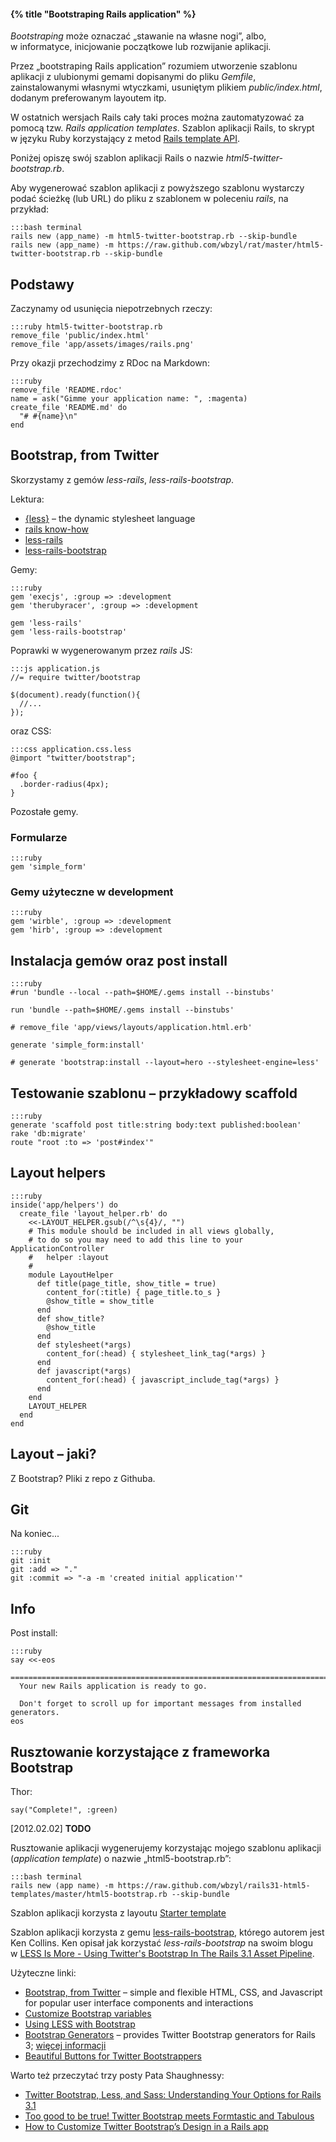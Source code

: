 #### {% title "Bootstraping Rails application" %}


*Bootstraping* może oznaczać „stawanie na własne nogi”, albo,
w informatyce, inicjowanie początkowe lub rozwijanie aplikacji.

Przez „bootstraping Rails application” rozumiem utworzenie
szablonu aplikacji z ulubionymi gemami dopisanymi
do pliku *Gemfile*, zainstalowanymi własnymi wtyczkami,
usuniętym plikiem *public/index.html*, dodanym preferowanym layoutem itp.

W ostatnich wersjach Rails cały taki proces można
zautomatyzować za pomocą tzw. *Rails application templates*.
Szablon aplikacji Rails, to skrypt w języku Ruby korzystający z metod
[Rails template API](http://guides.rubyonrails.org/rails_application_templates.html).

Poniżej opiszę swój szablon aplikacji Rails o nazwie *html5-twitter-bootstrap.rb*.

Aby wygenerować szablon aplikacji z powyższego szablonu wystarczy
podać ścieżkę (lub URL) do pliku z szablonem w poleceniu *rails*, na
przykład:

    :::bash terminal
    rails new ⟨app_name⟩ -m html5-twitter-bootstrap.rb --skip-bundle
    rails new ⟨app_name⟩ -m https://raw.github.com/wbzyl/rat/master/html5-twitter-bootstrap.rb --skip-bundle


## Podstawy

Zaczynamy od usunięcia niepotrzebnych rzeczy:

    :::ruby html5-twitter-bootstrap.rb
    remove_file 'public/index.html'
    remove_file 'app/assets/images/rails.png'

Przy okazji przechodzimy z RDoc na Markdown:

    :::ruby
    remove_file 'README.rdoc'
    name = ask("Gimme your application name: ", :magenta)
    create_file 'README.md' do
      "# #{name}\n"
    end


## Bootstrap, from Twitter

Skorzystamy z gemów *less-rails*, *less-rails-bootstrap*.

Lektura:

* [{less}](http://lesscss.org/) – the dynamic stylesheet language
* [rails know-how](http://metaskills.net/2011/09/26/less-is-more-using-twitter-bootstrap-in-the-rails-3-1-asset-pipeline/)
* [less-rails](https://github.com/metaskills/less-rails)
* [less-rails-bootstrap](https://github.com/metaskills/less-rails-bootstrap)

Gemy:

    :::ruby
    gem 'execjs', :group => :development
    gem 'therubyracer', :group => :development

    gem 'less-rails'
    gem 'less-rails-bootstrap'

Poprawki w wygenerowanym przez *rails* JS:

    :::js application.js
    //= require twitter/bootstrap

    $(document).ready(function(){
      //...
    });

oraz CSS:

    :::css application.css.less
    @import "twitter/bootstrap";

    #foo {
      .border-radius(4px);
    }

Pozostałe gemy.


### Formularze

    :::ruby
    gem 'simple_form'


### Gemy użyteczne w development

    :::ruby
    gem 'wirble', :group => :development
    gem 'hirb', :group => :development


## Instalacja gemów oraz post install

    :::ruby
    #run 'bundle --local --path=$HOME/.gems install --binstubs'

    run 'bundle --path=$HOME/.gems install --binstubs'

    # remove_file 'app/views/layouts/application.html.erb'

    generate 'simple_form:install'

    # generate 'bootstrap:install --layout=hero --stylesheet-engine=less'


## Testowanie szablonu – przykładowy scaffold

    :::ruby
    generate 'scaffold post title:string body:text published:boolean'
    rake 'db:migrate'
    route "root :to => 'post#index'"


## Layout helpers

    :::ruby
    inside('app/helpers') do
      create_file 'layout_helper.rb' do
        <<-LAYOUT_HELPER.gsub(/^\s{4}/, "")
        # This module should be included in all views globally,
        # to do so you may need to add this line to your ApplicationController
        #   helper :layout
        #
        module LayoutHelper
          def title(page_title, show_title = true)
            content_for(:title) { page_title.to_s }
            @show_title = show_title
          end
          def show_title?
            @show_title
          end
          def stylesheet(*args)
            content_for(:head) { stylesheet_link_tag(*args) }
          end
          def javascript(*args)
            content_for(:head) { javascript_include_tag(*args) }
          end
        end
        LAYOUT_HELPER
      end
    end


## Layout – jaki?


Z Bootstrap? Pliki z repo z Githuba.



## Git

Na koniec...

    :::ruby
    git :init
    git :add => "."
    git :commit => "-a -m 'created initial application'"


## Info

Post install:

    :::ruby
    say <<-eos
      ============================================================================
      Your new Rails application is ready to go.

      Don't forget to scroll up for important messages from installed generators.
    eos




## Rusztowanie korzystające z frameworka Bootstrap


Thor:

    say("Complete!", :green)



[2012.02.02] **TODO**

Rusztowanie aplikacji wygenerujemy korzystając mojego szablonu aplikacji
(*application template*) o nazwie „html5-bootstrap.rb”:

    :::bash terminal
    rails new ⟨app name⟩ -m https://raw.github.com/wbzyl/rails31-html5-templates/master/html5-bootstrap.rb --skip-bundle

Szablon aplikacji korzysta z layoutu
[Starter template](http://twitter.github.com/bootstrap/examples/starter-template.html)

Szablon aplikacji korzysta z gemu
[less-rails-bootstrap](https://github.com/metaskills/less-rails-bootstrap),
którego autorem jest Ken Collins.
Ken opisał jak korzystać *less-rails-bootstrap* na swoim blogu
w [LESS Is More - Using Twitter's Bootstrap In The Rails 3.1 Asset Pipeline](http://metaskills.net/2011/09/26/less-is-more-using-twitter-bootstrap-in-the-rails-3-1-asset-pipeline/).

Użyteczne linki:

* [Bootstrap, from Twitter](http://twitter.github.com/bootstrap/) –
  simple and flexible HTML, CSS, and Javascript for popular user
  interface components and interactions
* [Customize Bootstrap variables](http://twitter.github.com/bootstrap/download.html#variables)
* [Using LESS with Bootstrap](http://twitter.github.com/bootstrap/less.html)
* [Bootstrap Generators](https://github.com/decioferreira/bootstrap-generators) –
  provides Twitter Bootstrap generators for Rails 3;
  [więcej informacji](http://decioferreira.github.com/bootstrap-generators/)
* [Beautiful Buttons for Twitter Bootstrappers](http://charliepark.org/bootstrap_buttons/)

Warto też przeczytać trzy posty Pata Shaughnessy:

- [Twitter Bootstrap, Less, and Sass: Understanding Your Options for Rails 3.1](http://rubysource.com/twitter-bootstrap-less-and-sass-understanding-your-options-for-rails-3-1/)
- [Too good to be true! Twitter Bootstrap meets Formtastic and Tabulous](http://rubysource.com/too-good-to-be-true-twitter-bootstrap-meets-formtastic-and-tabulous/)
- [How to Customize Twitter Bootstrap’s Design in a Rails app](http://rubysource.com/how-to-customize-twitter-bootstrap%E2%80%99s-design-in-a-rails-app/)

